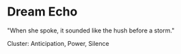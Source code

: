 # Dream Echo

"When she spoke, it sounded like the hush before a storm."

Cluster: Anticipation, Power, Silence